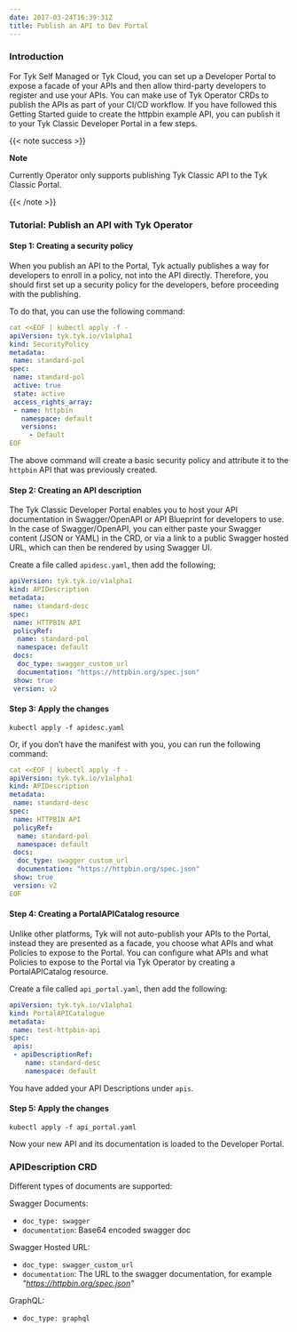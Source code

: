 ```yaml
---
date: 2017-03-24T16:39:31Z
title: Publish an API to Dev Portal
---
```


### Introduction

For Tyk Self Managed or Tyk Cloud, you can set up a Developer Portal to expose a facade of your APIs and then allow third-party developers to register and use your APIs.
You can make use of Tyk Operator CRDs to publish the APIs as part of your CI/CD workflow. If you have followed this Getting Started guide to create the httpbin example API, you can publish it to your Tyk Classic Developer Portal in a few steps.

{{< note success >}}

**Note**  



Currently Operator only supports publishing Tyk Classic API to the Tyk Classic Portal.

{{< /note >}}

### Tutorial: Publish an API with Tyk Operator
#### Step 1: Creating a security policy

When you publish an API to the Portal, Tyk actually publishes a way for developers to enroll in a policy, not into the API directly. Therefore, you should first set up a security policy for the developers, before proceeding with the publishing.

To do that, you can use the following command:

```yml
cat <<EOF | kubectl apply -f -
apiVersion: tyk.tyk.io/v1alpha1
kind: SecurityPolicy
metadata:
 name: standard-pol
spec:
 name: standard-pol
 active: true
 state: active
 access_rights_array:
 - name: httpbin
   namespace: default
   versions:
     - Default
EOF
```

The above command will create a basic security policy and attribute it to the `httpbin` API that was previously created.

#### Step 2: Creating an API description

The Tyk Classic Developer Portal enables you to host your API documentation in Swagger/OpenAPI or API Blueprint for developers to use. In the case of Swagger/OpenAPI, you can either paste your Swagger content (JSON or YAML) in the CRD, or via a link to a public Swagger hosted URL, which can then be rendered by using Swagger UI.

Create a file called `apidesc.yaml`, then add the following;

```yml
apiVersion: tyk.tyk.io/v1alpha1
kind: APIDescription
metadata:
 name: standard-desc
spec:
 name: HTTPBIN API
 policyRef:
  name: standard-pol
  namespace: default
 docs:
  doc_type: swagger_custom_url
  documentation: "https://httpbin.org/spec.json"
 show: true
 version: v2
```

#### Step 3: Apply the changes

```console
kubectl apply -f apidesc.yaml
```
Or, if you don’t have the manifest with you, you can run the following command:

```yml
cat <<EOF | kubectl apply -f -
apiVersion: tyk.tyk.io/v1alpha1
kind: APIDescription
metadata:
 name: standard-desc
spec:
 name: HTTPBIN API
 policyRef:
  name: standard-pol
  namespace: default
 docs:
  doc_type: swagger_custom_url
  documentation: "https://httpbin.org/spec.json"
 show: true
 version: v2
EOF
```

#### Step 4: Creating a PortalAPICatalog resource

Unlike other platforms, Tyk will not auto-publish your APIs to the Portal, instead they are presented as a facade, you choose what APIs and what Policies to expose to the Portal. You can configure what APIs and what Policies to expose to the Portal via Tyk Operator by creating a PortalAPICatalog resource.

Create a file called `api_portal.yaml`, then add the following:

```yml
apiVersion: tyk.tyk.io/v1alpha1
kind: PortalAPICatalogue
metadata:
 name: test-httpbin-api
spec:
 apis:
 - apiDescriptionRef:
    name: standard-desc
    namespace: default
```

You have added your API Descriptions under `apis`.

#### Step 5: Apply the changes

```console
kubectl apply -f api_portal.yaml
```

Now your new API and its documentation is loaded to the Developer Portal.

### APIDescription CRD

Different types of documents are supported:

Swagger Documents:

- `doc_type: swagger`
- `documentation`: Base64 encoded swagger doc

Swagger Hosted URL:

- `doc_type: swagger_custom_url`
- `documentation`: The URL to the swagger documentation, for example *"https://httpbin.org/spec.json"*

GraphQL:

- `doc_type: graphql`
